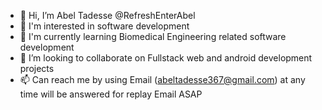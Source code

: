 - 👋 Hi, I’m Abel Tadesse @RefreshEnterAbel
- 👀 I'm interested in software development
- 🌱 I'm currently learning Biomedical Engineering related software development
- 💞️ I’m looking to collaborate on Fullstack web and android development projects 
- 📫 Can reach me by using Email (abeltadesse367@gmail.com) at any time will be answered for replay Email ASAP 

<!---
RefreshEnterAbel/RefreshEnterAbel is a ✨ special ✨ repository because its `README.md` (this file) appears on your GitHub profile.
You can click the Preview link to take a look at your changes.
--->
